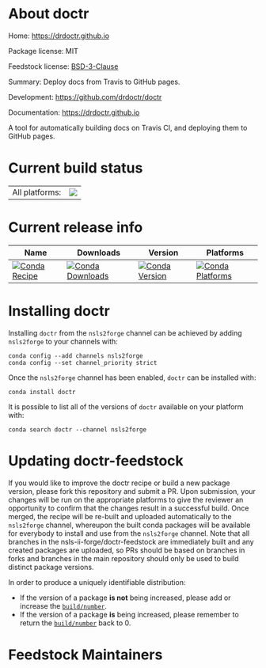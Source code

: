 About doctr
===========

Home: https://drdoctr.github.io

Package license: MIT

Feedstock license: [BSD-3-Clause](https://github.com/nsls-ii-forge/doctr-feedstock/blob/master/LICENSE.txt)

Summary: Deploy docs from Travis to GitHub pages.

Development: https://github.com/drdoctr/doctr

Documentation: https://drdoctr.github.io

A tool for automatically building docs on Travis CI, and deploying
them to GitHub pages.


Current build status
====================


<table><tr><td>All platforms:</td>
    <td>
      <a href="https://dev.azure.com/nsls2forge/nsls2forge/_build/latest?definitionId=242&branchName=master">
        <img src="https://dev.azure.com/nsls2forge/nsls2forge/_apis/build/status/doctr-feedstock?branchName=master">
      </a>
    </td>
  </tr>
</table>

Current release info
====================

| Name | Downloads | Version | Platforms |
| --- | --- | --- | --- |
| [![Conda Recipe](https://img.shields.io/badge/recipe-doctr-green.svg)](https://anaconda.org/nsls2forge/doctr) | [![Conda Downloads](https://img.shields.io/conda/dn/nsls2forge/doctr.svg)](https://anaconda.org/nsls2forge/doctr) | [![Conda Version](https://img.shields.io/conda/vn/nsls2forge/doctr.svg)](https://anaconda.org/nsls2forge/doctr) | [![Conda Platforms](https://img.shields.io/conda/pn/nsls2forge/doctr.svg)](https://anaconda.org/nsls2forge/doctr) |

Installing doctr
================

Installing `doctr` from the `nsls2forge` channel can be achieved by adding `nsls2forge` to your channels with:

```
conda config --add channels nsls2forge
conda config --set channel_priority strict
```

Once the `nsls2forge` channel has been enabled, `doctr` can be installed with:

```
conda install doctr
```

It is possible to list all of the versions of `doctr` available on your platform with:

```
conda search doctr --channel nsls2forge
```




Updating doctr-feedstock
========================

If you would like to improve the doctr recipe or build a new
package version, please fork this repository and submit a PR. Upon submission,
your changes will be run on the appropriate platforms to give the reviewer an
opportunity to confirm that the changes result in a successful build. Once
merged, the recipe will be re-built and uploaded automatically to the
`nsls2forge` channel, whereupon the built conda packages will be available for
everybody to install and use from the `nsls2forge` channel.
Note that all branches in the nsls-ii-forge/doctr-feedstock are
immediately built and any created packages are uploaded, so PRs should be based
on branches in forks and branches in the main repository should only be used to
build distinct package versions.

In order to produce a uniquely identifiable distribution:
 * If the version of a package **is not** being increased, please add or increase
   the [``build/number``](https://docs.conda.io/projects/conda-build/en/latest/resources/define-metadata.html#build-number-and-string).
 * If the version of a package **is** being increased, please remember to return
   the [``build/number``](https://docs.conda.io/projects/conda-build/en/latest/resources/define-metadata.html#build-number-and-string)
   back to 0.

Feedstock Maintainers
=====================


